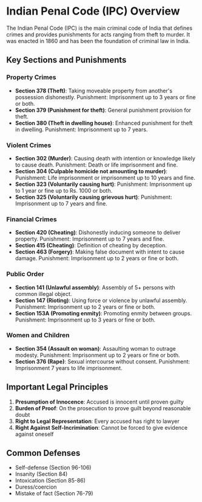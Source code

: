 # Indian Penal Code (IPC) Overview

The Indian Penal Code (IPC) is the main criminal code of India that defines crimes and provides punishments for acts ranging from theft to murder. It was enacted in 1860 and has been the foundation of criminal law in India.

## Key Sections and Punishments

### Property Crimes
- **Section 378 (Theft)**: Taking moveable property from another's possession dishonestly. Punishment: Imprisonment up to 3 years or fine or both.
- **Section 379 (Punishment for theft)**: General punishment provision for theft.
- **Section 380 (Theft in dwelling house)**: Enhanced punishment for theft in dwelling. Punishment: Imprisonment up to 7 years.

### Violent Crimes  
- **Section 302 (Murder)**: Causing death with intention or knowledge likely to cause death. Punishment: Death or life imprisonment and fine.
- **Section 304 (Culpable homicide not amounting to murder)**: Punishment: Life imprisonment or imprisonment up to 10 years and fine.
- **Section 323 (Voluntarily causing hurt)**: Punishment: Imprisonment up to 1 year or fine up to Rs. 1000 or both.
- **Section 325 (Voluntarily causing grievous hurt)**: Punishment: Imprisonment up to 7 years and fine.

### Financial Crimes
- **Section 420 (Cheating)**: Dishonestly inducing someone to deliver property. Punishment: Imprisonment up to 7 years and fine.
- **Section 415 (Cheating)**: Definition of cheating by deception.
- **Section 463 (Forgery)**: Making false document with intent to cause damage. Punishment: Imprisonment up to 2 years or fine or both.

### Public Order
- **Section 141 (Unlawful assembly)**: Assembly of 5+ persons with common illegal object.
- **Section 147 (Rioting)**: Using force or violence by unlawful assembly. Punishment: Imprisonment up to 2 years or fine or both.
- **Section 153A (Promoting enmity)**: Promoting enmity between groups. Punishment: Imprisonment up to 3 years or fine or both.

### Women and Children
- **Section 354 (Assault on woman)**: Assaulting woman to outrage modesty. Punishment: Imprisonment up to 2 years or fine or both.
- **Section 376 (Rape)**: Sexual intercourse without consent. Punishment: Imprisonment 7 years to life imprisonment.

## Important Legal Principles

1. **Presumption of Innocence**: Accused is innocent until proven guilty
2. **Burden of Proof**: On the prosecution to prove guilt beyond reasonable doubt  
3. **Right to Legal Representation**: Every accused has right to lawyer
4. **Right Against Self-Incrimination**: Cannot be forced to give evidence against oneself

## Common Defenses
- Self-defense (Section 96-106)
- Insanity (Section 84)  
- Intoxication (Section 85-86)
- Duress/coercion
- Mistake of fact (Section 76-79)